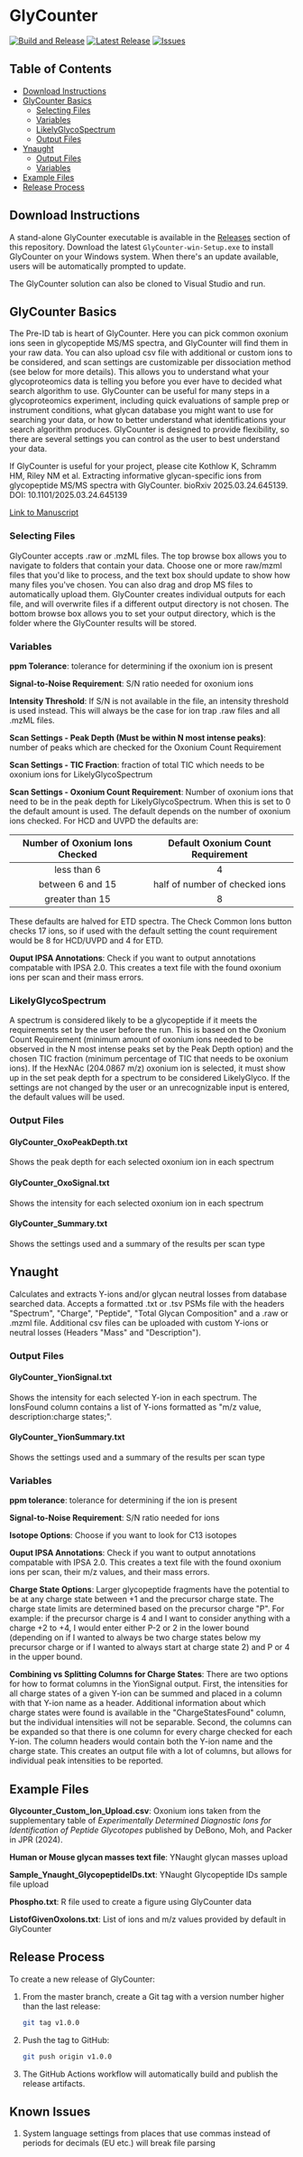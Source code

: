 # GlyCounter

[![Build and Release](https://github.com/riley-research/GlyCounter/actions/workflows/build.yml/badge.svg)](https://github.com/riley-research/GlyCounter/actions/workflows/build.yml)
[![Latest Release](https://img.shields.io/github/v/release/riley-research/GlyCounter)](https://github.com/riley-research/GlyCounter/releases/latest)
[![Issues](https://img.shields.io/github/issues/riley-research/GlyCounter)](https://github.com/riley-research/GlyCounter/issues)

## Table of Contents

- [Download Instructions](#download-instructions)
- [GlyCounter Basics](#glycounter-basics)
  - [Selecting Files](#selecting-files)
  - [Variables](#variables)
  - [LikelyGlycoSpectrum](#likelyglycopectrum)
  - [Output Files](#output-files)
- [Ynaught](#ynaught)
  - [Output Files](#output-files-1)
  - [Variables](#variables-1)
- [Example Files](#example-files)
- [Release Process](#release-process)

## Download Instructions

A stand-alone GlyCounter executable is available in the [Releases](https://github.com/riley-research/GlyCounter/releases) section of this repository. Download the latest `GlyCounter-win-Setup.exe` to install GlyCounter on your Windows system. When there's an update available, users will be automatically prompted to update.

The GlyCounter solution can also be cloned to Visual Studio and run.

## GlyCounter Basics

The Pre-ID tab is heart of GlyCounter. Here you can pick common oxonium ions seen in glycopeptide MS/MS spectra, and GlyCounter will find them in your raw data. You can also upload csv file with additional or custom ions to be considered, and scan settings are customizable per dissociation method (see below for more details). This allows you to understand what your glycoproteomics data is telling you before you ever have to decided what search algorithm to use. GlyCounter can be useful for many steps in a glycoproteomics experiment, including quick evaluations of sample prep or instrument conditions, what glycan database you might want to use for searching your data, or how to better understand what identifications your search algorithm produces. GlyCounter is designed to provide flexibility, so there are several settings you can control as the user to best understand your data.

If GlyCounter is useful for your project, please cite Kothlow K, Schramm HM, Riley NM et al. Extracting informative glycan-specific ions from glycopeptide MS/MS spectra with GlyCounter. bioRxiv 2025.03.24.645139. DOI: 10.1101/2025.03.24.645139

[Link to Manuscript](https://www.biorxiv.org/content/10.1101/2025.03.24.645139v1)

### Selecting Files

GlyCounter accepts .raw or .mzML files. The top browse box allows you to navigate to folders that contain your data. Choose one or more raw/mzml files that you'd like to process, and the text box should update to show how many files you've chosen. You can also drag and drop MS files to automatically upload them. GlyCounter creates individual outputs for each file, and will overwrite files if a different output directory is not chosen. The bottom browse box allows you to set your output directory, which is the folder where the GlyCounter results will be stored.

### Variables

**ppm Tolerance**: tolerance for determining if the oxonium ion is present

**Signal-to-Noise Requirement**: S/N ratio needed for oxonium ions

**Intensity Threshold**: If S/N is not available in the file, an intensity threshold is used instead. This will always be the case for ion trap .raw files and all .mzML files.

**Scan Settings - Peak Depth (Must be within N most intense peaks)**: number of peaks which are checked for the Oxonium Count Requirement

**Scan Settings - TIC Fraction**: fraction of total TIC which needs to be oxonium ions for LikelyGlycoSpectrum

**Scan Settings - Oxonium Count Requirement**: Number of oxonium ions that need to be in the peak depth for LikelyGlycoSpectrum. When this is set to 0 the default amount is used. The default depends on the number of oxonium ions checked. For HCD and UVPD the defaults are:

| Number of Oxonium Ions Checked | Default Oxonium Count Requirement |
| :----------------------------: | :-------------------------------: |
|          less than 6           |                 4                 |
|        between 6 and 15        |  half of number of checked ions   |
|        greater than 15         |                 8                 |

These defaults are halved for ETD spectra. The Check Common Ions button checks 17 ions, so if used with the default setting the count requirement would be 8 for HCD/UVPD and 4 for ETD.

**Ouput IPSA Annotations**: Check if you want to output annotations compatable with IPSA 2.0. This creates a text file with the found oxonium ions per scan and their mass errors.

### LikelyGlycoSpectrum

A spectrum is considered likely to be a glycopeptide if it meets the requirements set by the user before the run. This is based on the Oxonium Count Requirement (minimum amount of oxonium ions needed to be observed in the N most intense peaks set by the Peak Depth option) and the chosen TIC fraction (minimum percentage of TIC that needs to be oxonium ions).
If the HexNAc (204.0867 m/z) oxonium ion is selected, it must show up in the set peak depth for a spectrum to be considered LikelyGlyco.
If the settings are not changed by the user or an unrecognizable input is entered, the default values will be used.

### Output Files

#### GlyCounter_OxoPeakDepth.txt

Shows the peak depth for each selected oxonium ion in each spectrum

#### GlyCounter_OxoSignal.txt

Shows the intensity for each selected oxonium ion in each spectrum

#### GlyCounter_Summary.txt

Shows the settings used and a summary of the results per scan type

## Ynaught

Calculates and extracts Y-ions and/or glycan neutral losses from database searched data. Accepts a formatted .txt or .tsv PSMs file with the headers "Spectrum", "Charge", "Peptide", "Total Glycan Composition" and a .raw or .mzml file.
Additional csv files can be uploaded with custom Y-ions or neutral losses (Headers "Mass" and "Description").

### Output Files

#### GlyCounter_YionSignal.txt

Shows the intensity for each selected Y-ion in each spectrum. The IonsFound column contains a list of Y-ions formatted as "m/z value, description:charge states;".

#### GlyCounter_YionSummary.txt

Shows the settings used and a summary of the results per scan type

### Variables

**ppm tolerance**: tolerance for determining if the ion is present

**Signal-to-Noise Requirement**: S/N ratio needed for ions

**Isotope Options**: Choose if you want to look for C13 isotopes

**Ouput IPSA Annotations**: Check if you want to output annotations compatable with IPSA 2.0. This creates a text file with the found oxonium ions per scan, their m/z values, and their mass errors.

**Charge State Options**: Larger glycopeptide fragments have the potential to be at any charge state between +1 and the precursor charge state. The charge state limits are determined based on the precursor charge "P".
For example: if the precursor charge is 4 and I want to consider anything with a charge +2 to +4, I would enter either P-2 or 2 in the lower bound (depending on if I wanted to always be two charge states below my precursor charge or if I wanted to always start at charge state 2) and P or 4 in the upper bound.

**Combining vs Splitting Columns for Charge States**: There are two options for how to format columns in the YionSignal output. First, the intensities for all charge states of a given Y-ion can be summed and placed in a column with that Y-ion name as a header. Additional information about which charge states were found is available in the "ChargeStatesFound" column, but the individual intensities will not be separable. Second, the columns can be expanded so that there is one column for every charge checked for each Y-ion. The column headers would contain both the Y-ion name and the charge state. This creates an output file with a lot of columns, but allows for individual peak intensities to be reported.

## Example Files

**Glycounter_Custom_Ion_Upload.csv**: Oxonium ions taken from the supplementary table of _Experimentally Determined Diagnostic Ions for Identification of Peptide Glycotopes_ published by DeBono, Moh, and Packer in JPR (2024).

**Human or Mouse glycan masses text file**: YNaught glycan masses upload

**Sample_Ynaught_GlycopeptideIDs.txt**: YNaught Glycopeptide IDs sample file upload

**Phospho.txt**: R file used to create a figure using GlyCounter data

**ListofGivenOxoIons.txt**: List of ions and m/z values provided by default in GlyCounter

## Release Process

To create a new release of GlyCounter:

1. From the master branch, create a Git tag with a version number higher than the last release:
   ```bash
   git tag v1.0.0
   ```
2. Push the tag to GitHub:

   ```bash
   git push origin v1.0.0
   ```

3. The GitHub Actions workflow will automatically build and publish the release artifacts.

## Known Issues

1. System language settings from places that use commas instead of periods for decimals (EU etc.) will break file parsing
